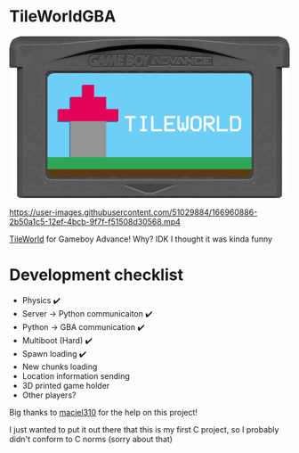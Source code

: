 # TileWorldGBA
![gamecart](https://github.com/Squaresweets/TileWorldGBA/blob/main/GameCart.png)

https://user-images.githubusercontent.com/51029884/166960886-2b50a1c5-12ef-4bcb-9f7f-f51508d30568.mp4

[TileWorld](https://tileworld.org) for Gameboy Advance! Why? IDK I thought it was kinda funny

# Development checklist
- Physics ✔️
- Server -> Python communicaiton ✔️
- Python -> GBA communication ✔️
- Multiboot (Hard) ✔️
- Spawn loading ✔️
- New chunks loading
- Location information sending
- 3D printed game holder
- Other players?

Big thanks to [maciel310](https://github.com/maciel310) for the help on this project!

I just wanted to put it out there that this is my first C project, so I probably didn't conform to C norms (sorry about that)